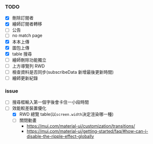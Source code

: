 ### TODO

- [x] 刪除訂閱者
- [x] 繪師訂閱者轉移
- [ ] 公告
- [ ] no match page
- [x] 本本上傳
- [x] 圖包上傳
- [x] table 搜尋
- [ ] 繪師刪除功能獨立
- [ ] 上方導覽列 RWD
- [ ] 檢查資料是否同步(subscribeData 新增最後更新時間)
- [ ] 繪師更新紀錄

### issue

- [ ] 搜尋框輸入第一個字後會卡住一小段時間
- [ ] 效能較差裝置優化
  - [x] RWD 總覽 table(以`screen.width`決定渲染哪一種)
  - [ ] 關閉動畫
    - https://mui.com/material-ui/customization/transitions/
    - https://mui.com/material-ui/getting-started/faq/#how-can-i-disable-the-ripple-effect-globally

